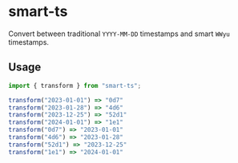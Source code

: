 # smart-ts

Convert between traditional `YYYY-MM-DD` timestamps and smart `WWyu` timestamps.

## Usage

```js
import { transform } from "smart-ts";

transform("2023-01-01") => "0d7"
transform("2023-01-28") => "4d6"
transform("2023-12-25") => "52d1"
transform("2024-01-01") => "1e1"
transform("0d7") => "2023-01-01"
transform("4d6") => "2023-01-28"
transform("52d1") => "2023-12-25"
transform("1e1") => "2024-01-01"
```
